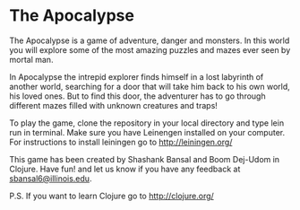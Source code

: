 # The Apocalypse
The Apocalypse is a game of adventure, danger and monsters.
In this world you will explore some of the most amazing puzzles 
and mazes ever seen by mortal man.

In Apocalypse the intrepid explorer finds himself in a lost labyrinth
of another world, searching for a door that will take him back
to his own world, his loved ones. But to find this door,
the adventurer has to go through different mazes filled with
unknown creatures and traps!

To play the game, clone the repository in your local directory and type lein run in terminal.
Make sure you have Leinengen installed on your computer.
For instructions to install leiningen go to http://leiningen.org/

This game has been created by Shashank Bansal and Boom Dej-Udom in Clojure.
Have fun! and let us know if you have any feedback at sbansal6@illinois.edu.

P.S. If you want to learn Clojure go to http://clojure.org/
